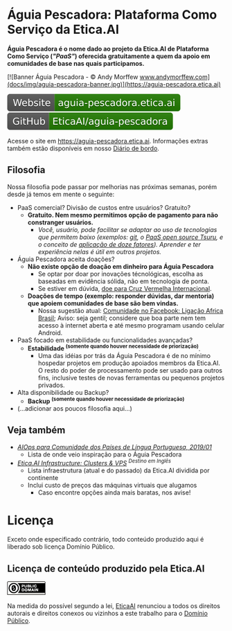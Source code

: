 # Águia Pescadora: Plataforma Como Serviço da Etica.AI

**Águia Pescadora é o nome dado ao projeto da Etica.AI de Plataforma Como Serviço
(_"PaaS"_) oferecida gratuitamente a quem da apoio em comunidades de base nas
quais participamos.**

[![Banner Águia Pescadora - © Andy Morffew www.andymorffew.com](docs/img/aguia-pescadora-banner.jpg)](https://aguia-pescadora.etica.ai)

[![Website: aguia-pescadora.etica.ai](docs/img/badges/website.svg)](https://aguia-pescadora.etica.ai) [![GitHub: EticaAI/aguia-pescadora](docs/img/badges/github.svg)](https://github.com/EticaAI/aguia-pescadora)


<!--

. Pode incluir desde
pequenos projetos

usada por voluntários
para implementar softwares já existentes, ainda que em estágio experimental,

. A capacidade ociosa de processamento
pode ser usada pelos colaboradores para seus projetos pessoais ou como
laboratório de aprendizagem para novas ferramentas como nossa forma de
agradecimento.

principalmente implementação de sua Plataforma Como Serviço ("PaaS") comunitária

-->

Acesse o site em <https://aguia-pescadora.etica.ai>. Informações extras também
estão disponíveis em nosso [Diário de bordo](diario-de-bordo/).

<!--
- [Pilha de soluções usadas na Águia Pesquisadora comentada](docs/pilha-de-solucoes/)
- [Diário de bordo](diario-de-bordo/)
-->

## Filosofia

Nossa filosofia pode passar por melhorias nas próximas semanas, porém desde já
temos em mente o seguinte:

- PaaS comercial? Divisão de custos entre usuários? Gratuito?
    - **Gratuito. Nem mesmo permitimos opção de pagamento para não constranger usuários.**
        - _Você, usuário, pode facilitar se adaptar ao uso de tecnologias que permitem baixo (exemplos: [git](https://git-scm.com/book/pt-br/v1/Primeiros-passos-No%C3%A7%C3%B5es-B%C3%A1sicas-de-Git), o [PaaS open source Tsuru](https://tsuru.io), e o conceito de [aplicação de doze fatores](https://12factor.net/pt_br/)). Aprender e ter experiência nelas é útil em outros projetos._
- Águia Pescadora aceita doações?
    - **Não existe opção de doação em dinheiro para Águia Pescadora**
        -  Se optar por doar por inovações técnológicas, escolha as baseadas em evidência sólida, não em tecnologia de ponta.
        - Se estiver em dúvida, [doe para Cruz Vermelha Internacional](https://www.icrc.org/pt/faq/sobre-doacoes).
    - **Doações de tempo (exemplo: responder dúvidas, dar mentoria) que apoiem comunidades de base são bem vindas.**
        - Nossa sugestão atual: [Comunidade no Facebook: Ligação Africa Brasil](https://www.facebook.com/groups/africabr/); Aviso: seja gentil; considere que boa parte nem tem acesso à internet aberta e até mesmo programam usando celular Android.
- PaaS focado em estabilidade ou funcionalidades avançadas?
    - **Estabilidade <sup>(somente quando houver necessidade de priorização)</sup>**.
        - Uma das idéias por trás da Águia Pescadora é de no mínimo hospedar projetos em produção apoiados membros da Etica.AI. O resto do poder de processamento pode ser usado para outros fins, inclusive testes de novas ferramentas ou pequenos projetos privados.
- Alta disponibilidade ou Backup?
    - **Backup <sup>(somente quando houver necessidade de priorização)</sup>**
- (...adicionar aos poucos filosofia aqui...)


<!-- Veja também <https://aguia-pescadora.etica.ai/filosofia/> para mais detalhes.-->

<!--
## Metas
-->
<!-- “Não vamos colocar meta. Vamos deixar a meta aberta, mas, quando atingirmos a meta, vamos dobrar a meta.” ― Rousseff, Dilma -->
<!--
- (Em breve)
-->

## Veja também
- _[AIOps para Comunidade dos Países de Língua Portuguesa, 2019/01](https://github.com/fititnt/cplp-aiops)_
    - Lista de onde veio inspiração para o Águia Pescadora
- _[Etica.AI Infrastructure: Clusters & VPS](https://github.com/orgs/EticaAI/projects/2) <sup>Destino em Inglês</sup>_
    - Lista infraestrutura (atual e do passado) da Etica.AI dividida por continente
    - Inclui custo de preços das máquinas virtuais que alugamos
        - Caso encontre opções ainda mais baratas, nos avise!

# Licença

Exceto onde especificado contrário, todo conteúdo produzido aqui é liberado
sob licença Domínio Público.

<!--
TODO: citar licenças de alguns softwares envolvidos, em especial Tsuru e Docker (fititnt, 2019-06-21 03:48 BRT)
-->

## Licença de conteúdo produzido pela Etica.AI

[![Domínio Público](docs/img/dominio-publico.png)](UNLICENSE)

Na medida do possível segundo a lei, [EticaAI](https://github.com/EticaAI)
renunciou a todos os direitos autorais e direitos conexos ou vizinhos a este
trabalho para o [Domínio Público](UNLICENSE).
